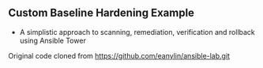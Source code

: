 ## Custom Baseline Hardening Example ##

- A simplistic approach to scanning, remediation, verification and rollback using Ansible Tower

Original code cloned from https://github.com/eanylin/ansible-lab.git

